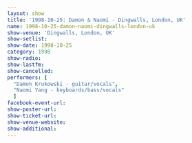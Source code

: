 ```yaml
---
layout: show
title: '1998-10-25: Damon & Naomi - Dingwalls, London, UK'
name: 1998-10-25-damon-naomi-dingwalls-london-uk
show-venue: 'Dingwalls, London, UK'
show-setlist: 
show-date: 1998-10-25
category: 1998
show-radio: 
show-lastfm: 
show-cancelled: 
performers: [
  "Damon Krukowski - guitar/vocals",
  "Naomi Yang - keyboards/bass/vocals"
  ]
facebook-event-url: 
show-poster-url: 
show-ticket-url: 
show-venue-website: 
show-additional: 
---
```


